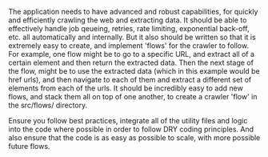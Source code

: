 The application needs to have advanced and robust capabilities, for quickly and efficiently crawling the web and extracting data. 
It should be able to effectively handle job qeueing, retries, rate  limiting, exponential back-off, etc. all automatically and internally.
But it also should be written so that it is extremely easy to create, and implement 'flows' for the crawler to follow. 
For example, one flow might be to go to a specific URL, and extract all of a certain element and then return the extracted data. Then the next stage of the flow, might be to use the extracted data (which in this example would be href urls), and then navigate to each of them and extract a different set of elements from each of the urls. 
It should be incredibly easy to add new flows, and stack them all on top of one another, to create a crawler 'flow' in the src/flows/ directory.


Ensure you follow best practices, integrate all of the utility files and logic into the code where possible in order to follow DRY coding principles. And also ensure that the code is as easy as possible to scale, with more possible future flows.